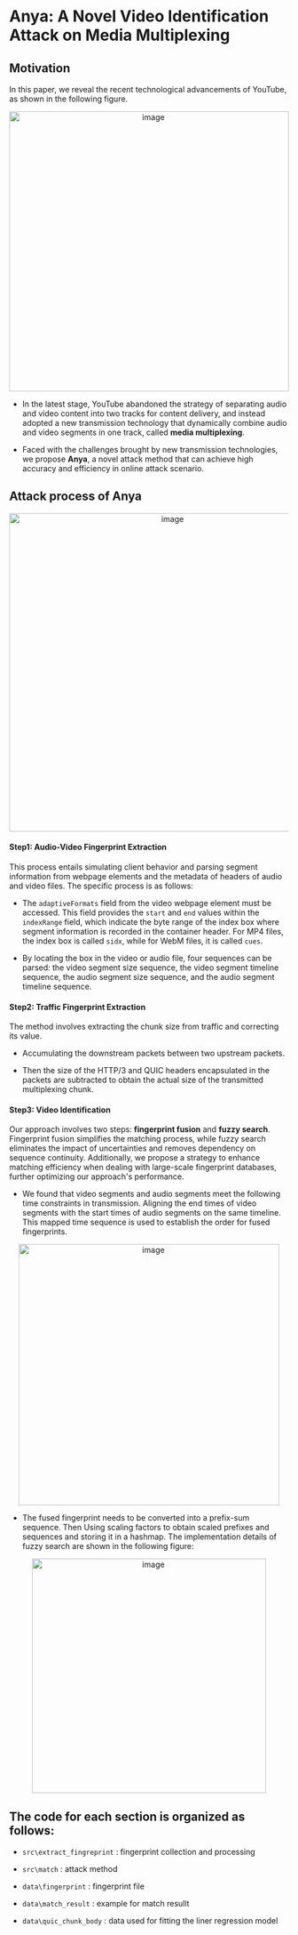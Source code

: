 
# Anya: A Novel Video Identification Attack on Media Multiplexing
## Motivation
In this paper, we reveal the recent technological advancements of YouTube, as shown in the following figure. 
<div align=center>
<img width="504" alt="image" src="https://github.com/user-attachments/assets/86058a47-0e8a-44ae-9a5d-493b9e1ae54b" />
</div>

- In the latest stage, YouTube abandoned the strategy of separating audio and video content into two tracks for content delivery, and instead adopted a new transmission technology that dynamically combine audio and video segments in one track, called **media multiplexing**.

- Faced with the challenges brought by new transmission technologies, we propose **Anya**, a novel attack method that can achieve high accuracy and efficiency in online attack scenario.

## Attack process of Anya

<div align=center>
<img width="573" alt="image" src="https://github.com/user-attachments/assets/3e784097-c51f-43d3-9280-eb23ebeba982" />
</div>


#### Step1: Audio-Video Fingerprint Extraction
This process entails simulating client behavior and parsing segment information from webpage elements and the metadata of headers of audio and video files. The specific process is as follows:

- The `adaptiveFormats` field from the video webpage element must be accessed. This field provides the `start` and `end` values within the `indexRange` field, which indicate the byte range of the index box where segment information is recorded in the container header. For MP4 files, the index box is called `sidx`, while for WebM files, it is called `cues`.
 
- By locating the box in the video or audio file, four sequences can be parsed: the video segment size sequence, the video segment timeline sequence, the audio segment size sequence, and the audio segment timeline sequence.

#### Step2: Traffic Fingerprint Extraction
The method involves extracting the chunk size from traffic and  correcting its value.

- Accumulating the downstream packets between two upstream packets.
 
- Then the size of the HTTP/3 and QUIC headers encapsulated in the packets are subtracted to obtain the actual size of the transmitted multiplexing chunk.

#### Step3: Video Identification
Our approach involves two steps: **fingerprint fusion** and **fuzzy search**. Fingerprint fusion simplifies the matching process, while fuzzy search eliminates the impact of uncertainties and removes dependency on sequence continuity. Additionally, we propose a strategy to enhance matching efficiency when dealing with large-scale fingerprint databases, further optimizing our approach's performance.

- We found that video segments and audio segments meet the following time constraints in transmission. Aligning the end times of video segments with the start times of audio segments on the same timeline. This mapped time sequence is used to establish the order for fused fingerprints.

<div align=center>
<img width="470" alt="image" src="https://github.com/user-attachments/assets/b40decb4-4336-42b2-bab6-d28f486e4f5d" />
</div>

- The fused fingerprint needs to be converted into a prefix-sum sequence. Then Using scaling factors to obtain scaled prefixes and sequences and storing it in a hashmap. The implementation details of fuzzy search are shown in the following figure:

<div align=center>
<img width="422" alt="image" src="https://github.com/user-attachments/assets/8bdd652e-0098-4bf9-ab03-0047b92c77aa" />
</div>






## The code for each section is organized as follows:
- `src\extract_fingreprint` : fingerprint collection and processing

- `src\match` : attack method

- `data\fingerprint` : fingerprint file 

- `data\match_result` : example for match resullt

- `data\quic_chunk_body` : data used for fitting the liner regression model
